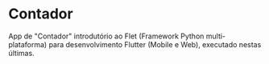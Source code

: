 # Contador
App de "Contador" introdutório ao Flet (Framework Python multi-plataforma) para desenvolvimento Flutter (Mobile e Web),
executado nestas últimas.
